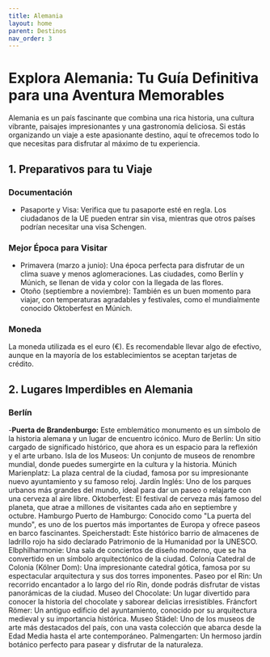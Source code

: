 ```yaml
---
title: Alemania
layout: home
parent: Destinos
nav_order: 3
---
```


# Explora Alemania: Tu Guía Definitiva para una Aventura Memorables

Alemania es un país fascinante que combina una rica historia, una cultura vibrante, paisajes impresionantes y una gastronomía deliciosa. Si estás organizando un viaje a este apasionante destino, aquí te ofrecemos todo lo que necesitas para disfrutar al máximo de tu experiencia.

## 1. Preparativos para tu Viaje

### Documentación
- Pasaporte y Visa: Verifica que tu pasaporte esté en regla. Los ciudadanos de la UE pueden entrar sin visa, mientras que otros países podrían necesitar una visa Schengen.

### Mejor Época para Visitar
- Primavera (marzo a junio): Una época perfecta para disfrutar de un clima suave y menos aglomeraciones. Las ciudades, como Berlín y Múnich, se llenan de vida y color con la llegada de las flores.
- Otoño (septiembre a noviembre): También es un buen momento para viajar, con temperaturas agradables y festivales, como el mundialmente conocido Oktoberfest en Múnich.
  
### Moneda
La moneda utilizada es el euro (€). Es recomendable llevar algo de efectivo, aunque en la mayoría de los establecimientos se aceptan tarjetas de crédito.

## 2. Lugares Imperdibles en Alemania

### Berlín
-**Puerta de Brandenburgo:** Este emblemático monumento es un símbolo de la historia alemana y un lugar de encuentro icónico.
Muro de Berlín: Un sitio cargado de significado histórico, que ahora es un espacio para la reflexión y el arte urbano.
Isla de los Museos: Un conjunto de museos de renombre mundial, donde puedes sumergirte en la cultura y la historia.
Múnich
Marienplatz: La plaza central de la ciudad, famosa por su impresionante nuevo ayuntamiento y su famoso reloj.
Jardín Inglés: Uno de los parques urbanos más grandes del mundo, ideal para dar un paseo o relajarte con una cerveza al aire libre.
Oktoberfest: El festival de cerveza más famoso del planeta, que atrae a millones de visitantes cada año en septiembre y octubre.
Hamburgo
Puerto de Hamburgo: Conocido como "La puerta del mundo", es uno de los puertos más importantes de Europa y ofrece paseos en barco fascinantes.
Speicherstadt: Este histórico barrio de almacenes de ladrillo rojo ha sido declarado Patrimonio de la Humanidad por la UNESCO.
Elbphilharmonie: Una sala de conciertos de diseño moderno, que se ha convertido en un símbolo arquitectónico de la ciudad.
Colonia
Catedral de Colonia (Kölner Dom): Una impresionante catedral gótica, famosa por su espectacular arquitectura y sus dos torres imponentes.
Paseo por el Rin: Un recorrido encantador a lo largo del río Rin, donde podrás disfrutar de vistas panorámicas de la ciudad.
Museo del Chocolate: Un lugar divertido para conocer la historia del chocolate y saborear delicias irresistibles.
Fráncfort
Römer: Un antiguo edificio del ayuntamiento, conocido por su arquitectura medieval y su importancia histórica.
Museo Städel: Uno de los museos de arte más destacados del país, con una vasta colección que abarca desde la Edad Media hasta el arte contemporáneo.
Palmengarten: Un hermoso jardín botánico perfecto para pasear y disfrutar de la naturaleza.

